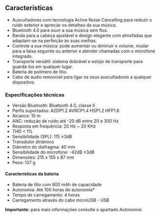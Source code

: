 
## Características

- Auscultadores com tecnologia Active Noise Cancelling para reduzir o ruído exterior e apreciar os detalhes da sua música. 
- Bluetooth 4.0 para ouvir a sua música sem fios. 
- Banda para a cabeça ajustável e design elegante com almofadas que adaptam-se na perfeição às suas orelhas.
- Controle a sua música: pode aumentar ou diminuir o volume, mudar para a faixa seguinte ou anterior e atender chamadas com o microfone integrado.
- Transporte versátil: sistema dobrável e estojo de transporte para guardá-los em qualquer lugar.
- Bateria de polímero de lítio.
- Cabo de áudio removível para ligar os seus auscultadores a qualquer dispositivo.

### Especificações técnicas

- Versão Bluetooth: Bluetooth 4.0, classe II
- Perfis suportados: A2DP1.2 AVRCP1.4 HSP1.2 HFP1.6
- Alcance: 10 m
- ANC: redução de ruído até -20 dB entre 20 e 300 Hz
- Resposta em frequência: 20 Hz ~ 20 KHz
- THD < 1%
- Sensibilidade (SPL): 115 ±3dB
- Transdutor dinâmico
- Diâmetro do diafragma: 40 mm
- Sensibilidade do microfone: -42dB ±3dB
- Dimensões: 215 x 155 x 87 mm
- Peso: 137 g

#### Características da bateria 

- Bateria de lítio com 800 mAh de capacidade
- Autonomia: Até 100 horas de autonomia*
- Tempo de carregamento: 4 horas
- Carregamento através do cabo microUSB - USB


**Importante:** para mais informações consulte o apartado *Autonomia*.
